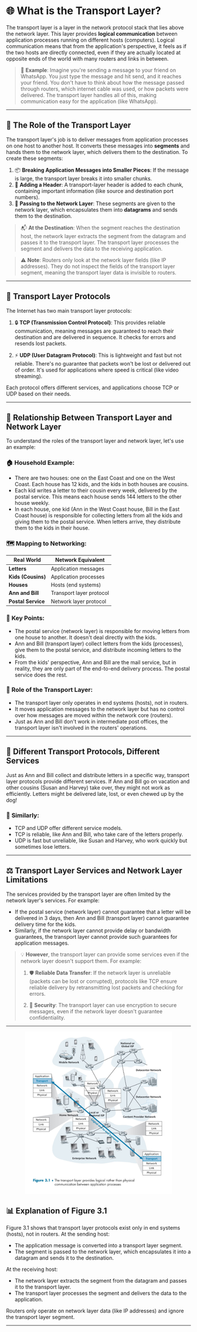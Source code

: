 # 🌐 **What is the Transport Layer?**

The transport layer is a layer in the network protocol stack that lies above the network layer. This layer provides **logical communication** between application processes running on different hosts (computers). Logical communication means that from the application's perspective, it feels as if the two hosts are directly connected, even if they are actually located at opposite ends of the world with many routers and links in between.

> 💬 **Example**: Imagine you're sending a message to your friend on WhatsApp. You just type the message and hit send, and it reaches your friend. You don't have to think about how the message passed through routers, which internet cable was used, or how packets were delivered. The transport layer handles all of this, making communication easy for the application (like WhatsApp).

---

## 🔄 **The Role of the Transport Layer**

The transport layer's job is to deliver messages from application processes on one host to another host. It converts these messages into **segments** and hands them to the network layer, which delivers them to the destination. To create these segments:

1. 📦 **Breaking Application Messages into Smaller Pieces**: If the message is large, the transport layer breaks it into smaller chunks.
2. 📝 **Adding a Header**: A transport-layer header is added to each chunk, containing important information (like source and destination port numbers).
3. 🔽 **Passing to the Network Layer**: These segments are given to the network layer, which encapsulates them into **datagrams** and sends them to the destination.

> 📬 **At the Destination**: When the segment reaches the destination host, the network layer extracts the segment from the datagram and passes it to the transport layer. The transport layer processes the segment and delivers the data to the receiving application.

> ⚠️ **Note**: Routers only look at the network layer fields (like IP addresses). They do not inspect the fields of the transport layer segment, meaning the transport layer data is invisible to routers.

---

## 🔌 **Transport Layer Protocols**

The Internet has two main transport layer protocols:

1. 🔒 **TCP (Transmission Control Protocol)**: This provides reliable communication, meaning messages are guaranteed to reach their destination and are delivered in sequence. It checks for errors and resends lost packets.

2. ⚡ **UDP (User Datagram Protocol)**: This is lightweight and fast but not reliable. There's no guarantee that packets won't be lost or delivered out of order. It's used for applications where speed is critical (like video streaming).

Each protocol offers different services, and applications choose TCP or UDP based on their needs.

---

## 🔗 **Relationship Between Transport Layer and Network Layer**

To understand the roles of the transport layer and network layer, let's use an example:

### 🏠 **Household Example**:

- There are two houses: one on the East Coast and one on the West Coast. Each house has 12 kids, and the kids in both houses are cousins.
- Each kid writes a letter to their cousin every week, delivered by the postal service. This means each house sends 144 letters to the other house weekly.
- In each house, one kid (Ann in the West Coast house, Bill in the East Coast house) is responsible for collecting letters from all the kids and giving them to the postal service. When letters arrive, they distribute them to the kids in their house.

### 🗺️ **Mapping to Networking**:

| Real World | Network Equivalent |
|------------|-------------------|
| **Letters** | Application messages |
| **Kids (Cousins)** | Application processes |
| **Houses** | Hosts (end systems) |
| **Ann and Bill** | Transport layer protocol |
| **Postal Service** | Network layer protocol |

### 🔑 **Key Points**:

- The postal service (network layer) is responsible for moving letters from one house to another. It doesn't deal directly with the kids.
- Ann and Bill (transport layer) collect letters from the kids (processes), give them to the postal service, and distribute incoming letters to the kids.
- From the kids' perspective, Ann and Bill are the mail service, but in reality, they are only part of the end-to-end delivery process. The postal service does the rest.

### 🎯 **Role of the Transport Layer**:

- The transport layer only operates in end systems (hosts), not in routers.
- It moves application messages to the network layer but has no control over how messages are moved within the network core (routers).
- Just as Ann and Bill don't work in intermediate post offices, the transport layer isn't involved in the routers' operations.

---

## 🔄 **Different Transport Protocols, Different Services**

Just as Ann and Bill collect and distribute letters in a specific way, transport layer protocols provide different services. If Ann and Bill go on vacation and other cousins (Susan and Harvey) take over, they might not work as efficiently. Letters might be delivered late, lost, or even chewed up by the dog!

### 🔄 **Similarly**:

- TCP and UDP offer different service models.
- TCP is reliable, like Ann and Bill, who take care of the letters properly.
- UDP is fast but unreliable, like Susan and Harvey, who work quickly but sometimes lose letters.

---

## ⚖️ **Transport Layer Services and Network Layer Limitations**

The services provided by the transport layer are often limited by the network layer's services. For example:

- If the postal service (network layer) cannot guarantee that a letter will be delivered in 3 days, then Ann and Bill (transport layer) cannot guarantee delivery time for the kids.
- Similarly, if the network layer cannot provide delay or bandwidth guarantees, the transport layer cannot provide such guarantees for application messages.

> 💡 **However**, the transport layer can provide some services even if the network layer doesn't support them. For example:
> 
> 1. 🛡️ **Reliable Data Transfer**: If the network layer is unreliable (packets can be lost or corrupted), protocols like TCP ensure reliable delivery by retransmitting lost packets and checking for errors.
> 
> 2. 🔐 **Security**: The transport layer can use encryption to secure messages, even if the network layer doesn't guarantee confidentiality.

---

<div align="center">
  <img src="./images/01.jpg" alt="Transport Layer Diagram" width="400px"/>
</div>

## 📊 **Explanation of Figure 3.1**

Figure 3.1 shows that transport layer protocols exist only in end systems (hosts), not in routers. At the sending host:
- The application message is converted into a transport layer segment.
- The segment is passed to the network layer, which encapsulates it into a datagram and sends it to the destination.

At the receiving host:
- The network layer extracts the segment from the datagram and passes it to the transport layer.
- The transport layer processes the segment and delivers the data to the application.

Routers only operate on network layer data (like IP addresses) and ignore the transport layer segment.

---




